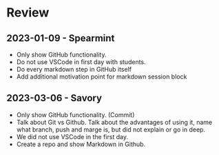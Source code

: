 # Review

## 2023-01-09 - Spearmint

- Only show GitHub functionality.
- Do not use VSCode in first day with students.
- Do every markdown step in GitHub itself
- Add additional motivation point for markdown session block

## 2023-03-06 - Savory

- Only show GitHub functionality. (Commit)
- Talk about Git vs Github. Talk about the advantages of using it, name what branch, push and marge is, but did not explain or go in deep.
- We did not use VSCode in the first day.
- Create a repo and show Markdown in Github.
